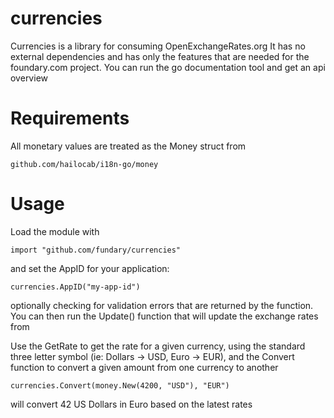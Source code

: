 currencies
==========

Currencies is a library for consuming OpenExchangeRates.org
It has no external dependencies and has only the features that are
needed for the foundary.com project. You can run the go documentation tool
and get an api overview

Requirements
============

All monetary values are treated as the Money struct from 

    github.com/hailocab/i18n-go/money

Usage
=====

Load the module with

    import "github.com/fundary/currencies"

and set the AppID for your application:

    currencies.AppID("my-app-id")

optionally checking for validation errors that are returned by the function.
You can then run the Update() function that will update the exchange rates from

Use the GetRate to get the rate for a given currency,
using the standard three letter symbol (ie: Dollars -> USD, Euro -> EUR), and the
Convert function to convert a given amount from one currency to another

    currencies.Convert(money.New(4200, "USD"), "EUR")

will convert 42 US Dollars in Euro based on the latest rates
